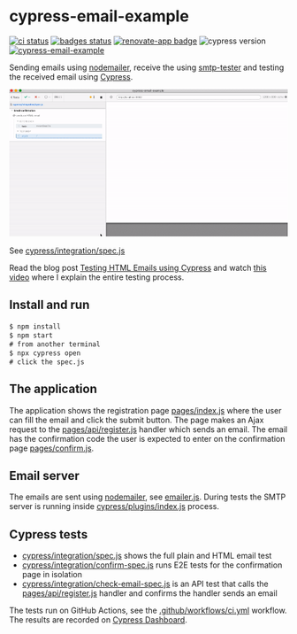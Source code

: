 # cypress-email-example
[![ci status][ci image]][ci url] [![badges status][badges image]][badges url] [![renovate-app badge][renovate-badge]][renovate-app] ![cypress version](https://img.shields.io/badge/cypress-8.3.1-brightgreen) [![cypress-email-example](https://img.shields.io/endpoint?url=https://dashboard.cypress.io/badge/simple/9gzopg/main&style=flat&logo=cypress)](https://dashboard.cypress.io/projects/9gzopg/runs)

Sending emails using [nodemailer](https://nodemailer.com/about/), receive the using [smtp-tester](https://github.com/deitch/smtp-tester) and testing the received email using [Cypress](https://github.com/cypress-io/cypress).

![The HTML email test](./images/html-email.gif)

See [cypress/integration/spec.js](./cypress/integration/spec.js)

Read the blog post [Testing HTML Emails using Cypress](https://www.cypress.io/blog/2021/05/11/testing-html-emails-using-cypress/) and watch [this video](https://youtu.be/16WTH7XeIVw) where I explain the entire testing process.

## Install and run

```shell
$ npm install
$ npm start
# from another terminal
$ npx cypress open
# click the spec.js
```

## The application

The application shows the registration page [pages/index.js](./pages/index.js) where the user can fill the email and click the submit button. The page makes an Ajax request to the [pages/api/register.js](./pages/api/register.js) handler which sends an email. The email has the confirmation code the user is expected to enter on the confirmation page [pages/confirm.js](./pages/confirm.js).

## Email server

The emails are sent using [nodemailer](https://nodemailer.com/about/), see [emailer.js](./emailer.js). During tests the SMTP server is running inside [cypress/plugins/index.js](./cypress/plugins/index.js) process.

## Cypress tests

- [cypress/integration/spec.js](./cypress/integration/spec.js) shows the full plain and HTML email test
- [cypress/integration/confirm-spec.js](./cypress/integration/confirm-spec.js) runs E2E tests for the confirmation page in isolation
- [cypress/integration/check-email-spec.js](./cypress/integration/check-email-spec.js) is an API test that calls the [pages/api/register.js](./pages/api/register.js) handler and confirms the handler sends an email

The tests run on GitHub Actions, see the [.github/workflows/ci.yml](./.github/workflows/ci.yml) workflow. The results are recorded on [Cypress Dashboard](https://dashboard.cypress.io/projects/9gzopg/runs).

[ci image]: https://github.com/bahmutov/cypress-email-example/workflows/ci/badge.svg?branch=main
[ci url]: https://github.com/bahmutov/cypress-email-example/actions
[badges image]: https://github.com/bahmutov/cypress-email-example/workflows/badges/badge.svg?branch=main
[badges url]: https://github.com/bahmutov/cypress-email-example/actions
[renovate-badge]: https://img.shields.io/badge/renovate-app-blue.svg
[renovate-app]: https://renovateapp.com/
